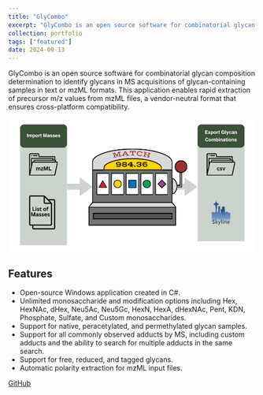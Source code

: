 ```yaml
---
title: "GlyCombo"
excerpt: "GlyCombo is an open source software for combinatorial glycan composition determination to identify glycans in MS acquisitions of glycan-containing samples in text or mzML formats. This application enables rapid extraction of precursor m/z values from mzML files, a vendor-neutral format that ensures cross-platform compatibility. (Click for more information)<br/><img src='/images/GlyCombo.png'>"
collection: portfolio
tags: ["featured"]
date: 2024-09-13
---
```


GlyCombo is an open source software for combinatorial glycan composition determination to identify glycans in MS acquisitions of glycan-containing samples in text or mzML formats. This application enables rapid extraction of precursor m/z values from mzML files, a vendor-neutral format that ensures cross-platform compatibility.

![Screenshot](/images/GlyCombo.png)

Features
--------
- Open-source Windows application created in C#.
- Unlimited monosaccharide and modification options including Hex, HexNAc, dHex, Neu5Ac, Neu5Gc, HexN, HexA, dHexNAc, Pent, KDN, Phosphate, Sulfate, and Custom monosaccharides.
- Support for native, peracetylated, and permethylated glycan samples.
- Support for all commonly observed adducts by MS, including custom adducts and the ability to search for multiple adducts in the same search.
- Support for free, reduced, and tagged glycans.
- Automatic polarity extraction for mzML input files.


[GitHub](https://github.com/Protea-Glycosciences/GlyCombo)
